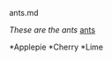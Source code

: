 ants.md

*These are the ants* 
[ants](http://farm3.staticflickr.com/2081/2151033113_8cbe3571fc.jpg)

*Applepie
*Cherry
*Lime